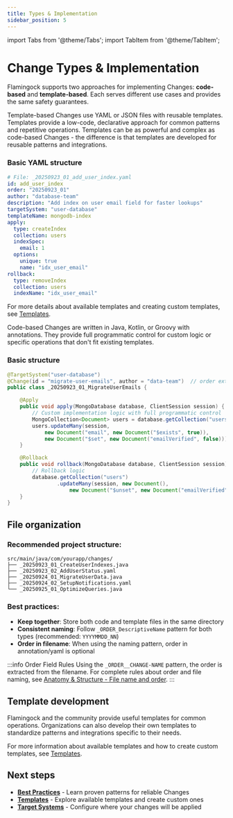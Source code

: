 ```yaml
---
title: Types & Implementation
sidebar_position: 5
---
```




import Tabs from '@theme/Tabs';
import TabItem from '@theme/TabItem';

# Change Types & Implementation

Flamingock supports two approaches for implementing Changes: **code-based** and **template-based**. Each serves different use cases and provides the same safety guarantees.







<Tabs groupId="edition">
  <TabItem value="template" label="Template based" default>
Template-based Changes use YAML or JSON files with reusable templates. Templates provide a low-code, declarative approach for common patterns and repetitive operations. Templates can be as powerful and complex as code-based Changes - the difference is that templates are developed for reusable patterns and integrations.

### Basic YAML structure

```yaml
# File: _20250923_01_add_user_index.yaml
id: add_user_index
order: "20250923_01"
author: "database-team"
description: "Add index on user email field for faster lookups"
targetSystem: "user-database"
templateName: mongodb-index
apply:
  type: createIndex
  collection: users
  indexSpec:
    email: 1
  options:
    unique: true
    name: "idx_user_email"
rollback:
  type: removeIndex
  collection: users
  indexName: "idx_user_email"
```

For more details about available templates and creating custom templates, see [Templates](../templates/templates-introduction).

  </TabItem>
  <TabItem value="code" label="Code based">
Code-based Changes are written in Java, Kotlin, or Groovy with annotations. They provide full programmatic control for custom logic or specific operations that don't fit existing templates.

### Basic structure

```java
@TargetSystem("user-database")
@Change(id = "migrate-user-emails", author = "data-team")  // order extracted from filename
public class _20250923_01_MigrateUserEmails {

    @Apply
    public void apply(MongoDatabase database, ClientSession session) {
        // Custom implementation logic with full programmatic control
        MongoCollection<Document> users = database.getCollection("users");
        users.updateMany(session,
            new Document("email", new Document("$exists", true)),
            new Document("$set", new Document("emailVerified", false)));
    }

    @Rollback
    public void rollback(MongoDatabase database, ClientSession session) {
        // Rollback logic
        database.getCollection("users")
                .updateMany(session, new Document(),
                    new Document("$unset", new Document("emailVerified", "")));
    }
}
```

  </TabItem>
</Tabs>








## File organization

### Recommended project structure:
```
src/main/java/com/yourapp/changes/
├── _20250923_01_CreateUserIndexes.java
├── _20250923_02_AddUserStatus.yaml
├── _20250924_01_MigrateUserData.java
├── _20250924_02_SetupNotifications.yaml
└── _20250925_01_OptimizeQueries.java
```

### Best practices:
- **Keep together**: Store both code and template files in the same directory
- **Consistent naming**: Follow `_ORDER_DescriptiveName` pattern for both types (recommended: `YYYYMMDD_NN`)
- **Order in filename**: When using the naming pattern, order in annotation/yaml is optional

:::info Order Field Rules
Using the `_ORDER__CHANGE-NAME` pattern, the order is extracted from the filename. For complete rules about order and file naming, see [Anatomy & Structure - File name and order](./anatomy-and-structure#file-name-and-order).
:::

## Template development

Flamingock and the community provide useful templates for common operations. Organizations can also develop their own templates to standardize patterns and integrations specific to their needs.

For more information about available templates and how to create custom templates, see [Templates](../templates/templates-introduction).

## Next steps

- **[Best Practices](./best-practices)** - Learn proven patterns for reliable Changes
- **[Templates](../templates/templates-introduction)** - Explore available templates and create custom ones
- **[Target Systems](../target-systems/introduction)** - Configure where your changes will be applied